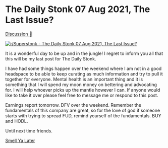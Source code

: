 The Daily Stonk 07 Aug 2021, The Last Issue?
============================================

[Discussion 🦍](https://www.reddit.com/r/Superstonk/search?q=flair_name%3A%22Discussion%20%F0%9F%A6%8D%22&restrict_sr=1)

[![r/Superstonk - The Daily Stonk 07 Aug 2021, The Last Issue?](https://preview.redd.it/z5uza7n3a2m71.png?width=1600&format=png&auto=webp&s=afd52b1cef3d4ee8d5d6daba20b02f727879ac19)](https://preview.redd.it/z5uza7n3a2m71.png?width=1600&format=png&auto=webp&s=afd52b1cef3d4ee8d5d6daba20b02f727879ac19)

It is a wonderful day to be up and in the jungle! I regret to inform you all that this will be my last post for The Daily Stonk.

I have had some things happen over the weekend where I am not in a good headspace to be able to keep curating as much information and try to pull it together for everyone. Mental health is an important thing and it is something that I will spend my moon money on bettering and advocating for. I will help whoever picks up the mantle however I can. If anyone would like to take it over please feel free to message me or respond to this post.

Earnings report tomorrow. DFV over the weekend. Remember the fundamentals of this company are great, so for the love of god if someone starts with trying to spread FUD, remind yourself of the fundamentals. BUY and HODL.

Until next time friends.

[Smell Ya Later](https://preview.redd.it/zy27bpbna2m71.gif?format=mp4&s=0efde0bd4045cd490045f1d4851e2940086c9813)


